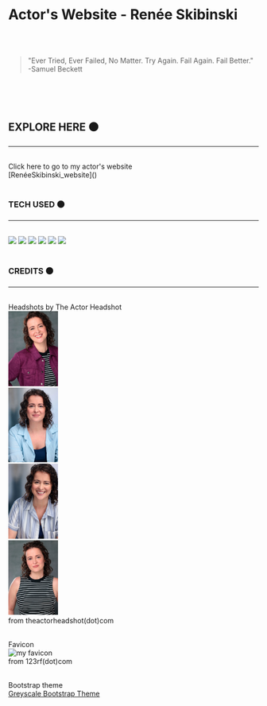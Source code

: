 # Actor's Website - Renée Skibinski 


<br>
<br>

> "Ever Tried, Ever Failed, No Matter. Try Again. Fail Again. Fail Better." <br> -Samuel Beckett 

<br>
<br>
<br>

## EXPLORE HERE ⚫️
___________________

<br>
Click here to go to my actor's website <br>[RenéeSkibinski_website]()

<br>
<br>


### TECH USED ⚫️
________________


<br>
 <img src="https://img.shields.io/badge/HTML5-E34F26?style=for-the-badge&logo=html5&logoColor=white">
 <img src="https://img.shields.io/badge/CSS3-1572B6?style=for-the-badge&logo=css3&logoColor=white">
 <img src="https://img.shields.io/badge/JavaScript-F7DF1E?style=for-the-badge&logo=javascript&logoColor=black">
 <img src="https://img.shields.io/badge/Bootstrap-563D7C?style=for-the-badge&logo=bootstrap&logoColor=white">
 <img src="https://img.shields.io/badge/GitHub-100000?style=for-the-badge&logo=github&logoColor=white">
 <img src="https://img.shields.io/badge/Netlify-00C7B7?style=for-the-badge&logo=netlify&logoColor=white">


<br>
<br>


### CREDITS ⚫️
______________________________

<br>
Headshots by The Actor Headshot<br>
<img src="assets/Renee_Skibinski2024.jpg" alt="photos" width="100" /><br> 
<img src="assets/ReneeSkibinski2024.jpg" alt="photos" width="100" /><br> 
<img src="assets/RSki.jpg" alt="photos" width="100" /><br> 
<img src="assets/RSki2.jpg" alt="photos" width="100" /><br> 
from theactorheadshot(dot)com
<br><br>

Favicon<br>
<img src="https://i.imgur.com/JsLYmXp.jpg" alt="my favicon" width="100" /><br> 
from 123rf(dot)com
<br><br>

Bootstrap theme<br>
[Greyscale Bootstrap Theme](https://startbootstrap.com/theme/grayscale)